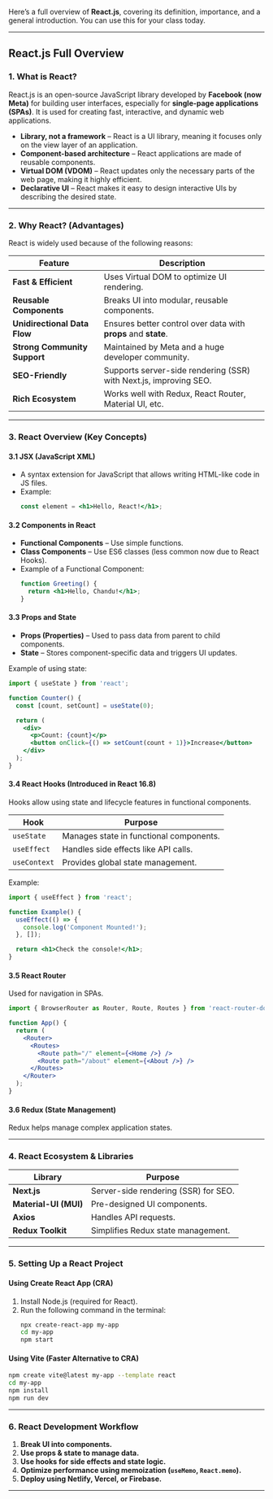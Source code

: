 Here’s a full overview of **React.js**, covering its definition, importance, and a general introduction. You can use this for your class today.

---

## **React.js Full Overview**
### **1. What is React?**
React.js is an open-source JavaScript library developed by **Facebook (now Meta)** for building user interfaces, especially for **single-page applications (SPAs)**. It is used for creating fast, interactive, and dynamic web applications.

- **Library, not a framework** – React is a UI library, meaning it focuses only on the view layer of an application.
- **Component-based architecture** – React applications are made of reusable components.
- **Virtual DOM (VDOM)** – React updates only the necessary parts of the web page, making it highly efficient.
- **Declarative UI** – React makes it easy to design interactive UIs by describing the desired state.

---

### **2. Why React? (Advantages)**
React is widely used because of the following reasons:

| Feature | Description |
|---------|------------|
| **Fast & Efficient** | Uses Virtual DOM to optimize UI rendering. |
| **Reusable Components** | Breaks UI into modular, reusable components. |
| **Unidirectional Data Flow** | Ensures better control over data with **props** and **state**. |
| **Strong Community Support** | Maintained by Meta and a huge developer community. |
| **SEO-Friendly** | Supports server-side rendering (SSR) with Next.js, improving SEO. |
| **Rich Ecosystem** | Works well with Redux, React Router, Material UI, etc. |

---

### **3. React Overview (Key Concepts)**
#### **3.1 JSX (JavaScript XML)**
- A syntax extension for JavaScript that allows writing HTML-like code in JS files.
- Example:
  ```jsx
  const element = <h1>Hello, React!</h1>;
  ```

#### **3.2 Components in React**
- **Functional Components** – Use simple functions.
- **Class Components** – Use ES6 classes (less common now due to React Hooks).
- Example of a Functional Component:
  ```jsx
  function Greeting() {
    return <h1>Hello, Chandu!</h1>;
  }
  ```

#### **3.3 Props and State**
- **Props (Properties)** – Used to pass data from parent to child components.
- **State** – Stores component-specific data and triggers UI updates.

Example of using state:
```jsx
import { useState } from 'react';

function Counter() {
  const [count, setCount] = useState(0);

  return (
    <div>
      <p>Count: {count}</p>
      <button onClick={() => setCount(count + 1)}>Increase</button>
    </div>
  );
}
```

#### **3.4 React Hooks (Introduced in React 16.8)**
Hooks allow using state and lifecycle features in functional components.

| Hook | Purpose |
|------|---------|
| `useState` | Manages state in functional components. |
| `useEffect` | Handles side effects like API calls. |
| `useContext` | Provides global state management. |

Example:
```jsx
import { useEffect } from 'react';

function Example() {
  useEffect(() => {
    console.log('Component Mounted!');
  }, []);

  return <h1>Check the console!</h1>;
}
```

#### **3.5 React Router**
Used for navigation in SPAs.

```jsx
import { BrowserRouter as Router, Route, Routes } from 'react-router-dom';

function App() {
  return (
    <Router>
      <Routes>
        <Route path="/" element={<Home />} />
        <Route path="/about" element={<About />} />
      </Routes>
    </Router>
  );
}
```

#### **3.6 Redux (State Management)**
Redux helps manage complex application states.

---

### **4. React Ecosystem & Libraries**
| Library | Purpose |
|---------|---------|
| **Next.js** | Server-side rendering (SSR) for SEO. |
| **Material-UI (MUI)** | Pre-designed UI components. |
| **Axios** | Handles API requests. |
| **Redux Toolkit** | Simplifies Redux state management. |

---

### **5. Setting Up a React Project**
#### **Using Create React App (CRA)**
1. Install Node.js (required for React).
2. Run the following command in the terminal:
   ```bash
   npx create-react-app my-app
   cd my-app
   npm start
   ```

#### **Using Vite (Faster Alternative to CRA)**
```bash
npm create vite@latest my-app --template react
cd my-app
npm install
npm run dev
```

---

### **6. React Development Workflow**
1. **Break UI into components.**
2. **Use props & state to manage data.**
3. **Use hooks for side effects and state logic.**
4. **Optimize performance using memoization (`useMemo`, `React.memo`).**
5. **Deploy using Netlify, Vercel, or Firebase.**

---

